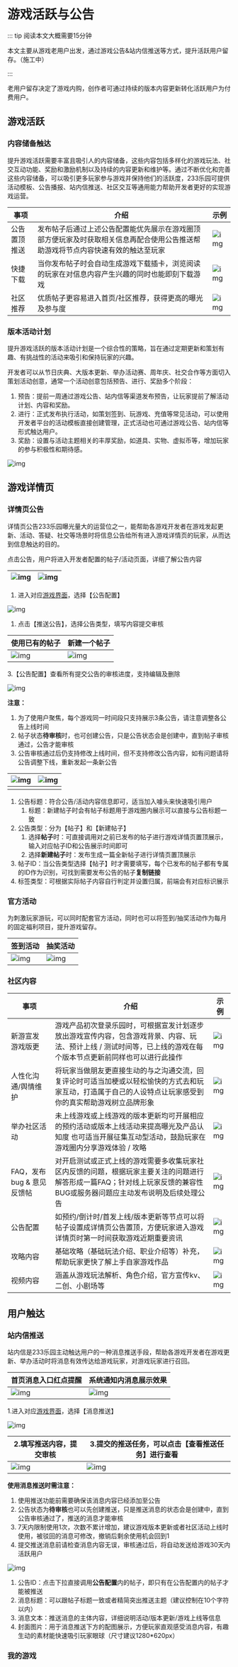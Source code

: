 # 游戏活跃与公告

::: tip 阅读本文大概需要15分钟

本文主要从游戏老用户出发，通过游戏公告&站内信推送等方式，提升活跃用户留存。（施工中）

::: 

老用户留存决定了游戏内购，创作者可通过持续的版本内容更新转化活跃用户为付费用户。

## 游戏活跃

### 内容储备触达

提升游戏活跃需要丰富且吸引人的内容储备，这些内容包括多样化的游戏玩法、社交互动功能、奖励和激励机制以及持续的内容更新和维护等。通过不断优化和完善这些内容储备，可以吸引更多玩家参与游戏并保持他们的活跃度，233乐园可提供活动模板、公告播报、站内信推送、社区交互等通用能力帮助开发者更好的实现游戏运营。

| **事项**     | **介绍**                                                     | **示例**                                                     |
| ------------ | ------------------------------------------------------------ | ------------------------------------------------------------ |
| 公告置顶推送 | 发布帖子后通过上述公告配置能优先展示在游戏圈顶部方便玩家及时获取相关信息再配合使用公告推送帮助游戏将节点内容快速有效的触达至玩家 | ![img](https://arkimg.ark.online/(null)-20240826132813989.png) |
| 快捷下载     | 当你发布帖子时会自动生成游戏下载插卡，浏览阅读的玩家在对信息内容产生兴趣的同时也能即刻下载游戏 | ![img](https://arkimg.ark.online/(null)-20240826132813903.png) |
| 社区推荐     | 优质帖子更容易进入首页/社区推荐，获得更高的曝光及参与度      | ![img](https://arkimg.ark.online/(null)-20240826132818778.png) |

### 版本活动计划

提升游戏活跃的版本活动计划是一个综合性的策略，旨在通过定期更新和策划有趣、有挑战性的活动来吸引和保持玩家的兴趣。

开发者可以从节日庆典、大版本更新、举办活动赛、周年庆、社交合作等方面切入策划活动创意，通常一个活动创意包括预告、进行、奖励多个阶段：

1. 预告：提前一周通过游戏公告、站内信等渠道发布预告，让玩家提前了解活动计划、内容和奖励。
2. 进行：正式发布执行活动，如策划签到、玩游戏、充值等常见活动，可以使用开发者平台的活动模板直接创建管理，正式活动也可通过游戏公告、站内信等形式触达用户。
3. 奖励：设置与活动主题相关的丰厚奖励，如道具、实物、虚拟币等，增加玩家的参与积极性和期待感。

![img](https://arkimg.ark.online/(null)-20240826132816588.png)

## 游戏详情页

### 详情页公告

详情页公告233乐园曝光量大的运营位之一，能帮助各游戏开发者在游戏发起更新、活动、答疑、社交等场景时将信息公告给所有进入游戏详情页的玩家，从而达到信息触达的目的。 

点击公告，用户将进入开发者配置的帖子/活动页面，详细了解公告内容

| ![img](https://arkimg.ark.online/(null)-20240826132821147.png) | ![img](https://arkimg.ark.online/(null)-20240826132819190.png) |
| ------------------------------------------------------------ | ------------------------------------------------------------ |

1. 进入对应[游戏界面](https://portal.ark.online/#/admin/announcement-list)，选择【公告配置】

![img](https://arkimg.ark.online/(null)-20240826132813877.png)

1. 点击【推送公告】，选择公告类型，填写内容提交审核

| **使用已有的帖子**                                           | **新建一个帖子**                                             |
| ------------------------------------------------------------ | ------------------------------------------------------------ |
| ![img](https://arkimg.ark.online/(null)-20240826132813910.png) | ![img](https://arkimg.ark.online/(null)-20240826132816792.png) |

3.【公告配置】查看所有提交公告的审核进度，支持编辑及删除

![img](https://arkimg.ark.online/(null)-20240826132815952.png)

**注意：**

1. 为了使用户聚焦，每个游戏同一时间段只支持展示3条公告，请注意调整各公告上线时间
2. 帖子状态**待审核**时，也可创建公告，只是公告状态会是创建中，直到帖子审核通过，公告才能审核
3. 公告审核通过后仍支持修改上线时间，但不支持修改公告内容，如有问题请将公告调整下线，重新发起一条新公告

| ![img](https://arkimg.ark.online/(null)-20240826132814306.png) | ![img](https://arkimg.ark.online/(null)-20240826132814369.png) |
| ------------------------------------------------------------ | ------------------------------------------------------------ |
|                                                              |                                                              |

1. 公告标题：符合公告/活动内容信息即可，适当加入噱头来快速吸引用户
   1. 标题：新建帖子时会有帖子标题用于游戏圈内展示可以直接与公告标题一致
2. 公告类型：分为【帖子】和【新建帖子】
   1. 选择**帖子**时：可直接调用对之前已发布的帖子进行游戏详情页置顶展示，输入对应帖子ID和公告展示时间即可
   2. 选择**新建帖子**时：发布生成一篇全新帖子进行详情页置顶展示
3. 帖子ID：当公告类型选择【帖子】时才需要填写，每个已发布的帖子都有专属的ID作为识别，可找到需要发布公告的帖子**复制链接**
4. 标签类型：可根据实际帖子内容自行判定并设置归属，前端会有对应标识展示

### 官方活动

为刺激玩家游玩，可以同时配套官方活动，同时也可以将签到/抽奖活动作为每月的固定福利项目，提升游戏留存。

| **签到活动**                                                 | **抽奖活动**                                                 |
| ------------------------------------------------------------ | ------------------------------------------------------------ |
| ![img](https://arkimg.ark.online/(null)-20240826132816569.png) | ![img](https://arkimg.ark.online/(null)-20240826132814987.png) |

### 社区内容

| **事项**                   | **介绍**                                                     | **示例**                                                     |
| -------------------------- | ------------------------------------------------------------ | ------------------------------------------------------------ |
| 新游宣发 游戏版更          | 游戏产品初次登录乐园时，可根据宣发计划逐步放出游戏宣传内容，包含游戏背景、内容、玩法、预计上线 / 测试时间等，已上线的游戏在每个版本节点更新前同样也可以进行此操作 | ![img](https://arkimg.ark.online/(null)-20240826132815327.png) |
| 人性化沟通/舆情维护        | 将玩家当做朋友更直接生动的与之沟通交流，回复评论时可适当加梗或以轻松愉快的方式去和玩家互动，打造属于自己的人设特点让玩家感受到你的真实帮助游戏树立品牌形象 | ![img](https://arkimg.ark.online/(null)-20240826132815378.png) |
| 举办社区活动               | 未上线游戏或上线游戏的版本更新均可开展相应的预约活动或版本上线活动来提高曝光及产品认知度 也可适当开展征集互动型活动，鼓励玩家在游戏圈内分享游戏体验 / 攻略 | ![img](https://arkimg.ark.online/(null)-20240826132820262.png) |
| FAQ，发布 bug & 意见反馈帖 | 对开启测试或正式上线的游戏需要多收集玩家社区内反馈的问题，根据玩家主要关注的问题进行解答形成一篇FAQ；针对线上玩家反馈的兼容性BUG或服务器问题应主动发布说明及后续处理公告 | ![img](https://arkimg.ark.online/(null)-20240826132818478.png) |
| 公告配置                   | 如预约/倒计时/首发上线/版本更新等节点可以将帖子设置成详情页公告置顶，方便玩家进入游戏详情页时第一时间获取游戏近期重要资讯 | ![img](https://arkimg.ark.online/(null)-20240826132815849.png) |
| 攻略内容                   | 基础攻略（基础玩法介绍、职业介绍等）补充，帮助玩家更快了解上手自家游戏作品 | ![img](https://arkimg.ark.online/(null)-20240826132818737.png) |
| 视频内容                   | 涵盖从游戏玩法解析、角色介绍，官方宣传kv、二创、小剧场等     | ![img](https://arkimg.ark.online/(null)-20240826132817698.png) |

## 用户触达

### 站内信推送

站内信是233乐园主动触达用户的一种消息推送手段，帮助各游戏开发者在游戏更新、举办活动时将消息有效传达给游戏玩家，对游戏玩家进行召回。

| 首页消息入口红点提醒                                         | 系统通知内消息展示效果                                       |
| ------------------------------------------------------------ | ------------------------------------------------------------ |
| ![img](https://arkimg.ark.online/(null)-20240826132821466.png) | ![img](https://arkimg.ark.online/(null)-20240826132817061.png) |

1.进入对应[游戏界面](https://portal.ark.online/#/admin/announcement-list)，选择【消息推送】

![img](https://arkimg.ark.online/(null)-20240826132823206.png)

| 2.填写推送内容，提交审核                                     | 3.提交的推送任务，可以点击【查看推送任务】进行查看           |
| ------------------------------------------------------------ | ------------------------------------------------------------ |
| ![img](https://arkimg.ark.online/(null)-20240826132819358.png) | ![img](https://arkimg.ark.online/(null)-20240826132815171.png) |

**使用消息推送时需注意：**

1. 使用推送功能前需要确保该消息内容已经添加至公告
2. 公告状态为**待审核**也可以先创建推送，只是推送消息的状态会是创建中，直到公告审核通过了，推送的消息才能审核
3. 7天内限制使用1次，次数不累计增加，建议游戏版本更新或者社区活动上线时使用，被驳回的消息可修改，撤销后剩余使用机会回到1
4. 提交推送消息前请检查消息内容无误，审核通过后，将自动发送给游戏30天内活跃用户

![img](https://arkimg.ark.online/(null)-20240826132813814.png)

1. 公告ID：点击下拉直接调用**公告配置**内的帖子，即只有在公告配置内的帖子才能被推送
2. 消息标题：可以跟帖子标题一致或者精简突出推送主题（建议控制在10个字符以内）
3. 消息文本：推送消息的主体内容，详细说明活动/版本更新/游戏上线等信息
4. 封面图片：用于消息推送下方的配图展示，方便玩家直观感受消息内容，有趣生动的素材能快速吸引玩家眼球（尺寸建议1280*620px）

### 我的游戏
